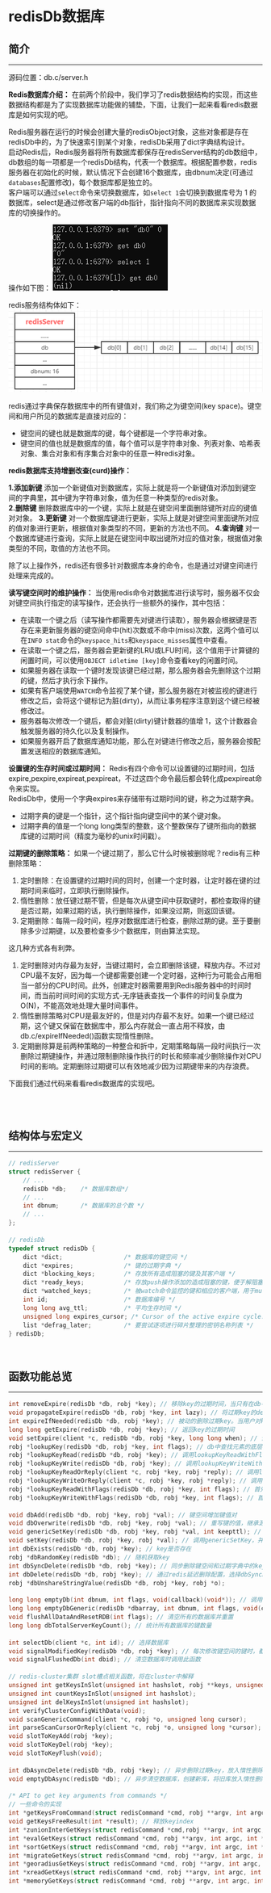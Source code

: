 # redisDb数据库

## 简介

---
源码位置：db.c/server.h

**Redis数据库介绍：**
在前两个阶段中，我们学习了redis数据结构的实现，而这些数据结构都是为了实现数据库功能做的铺垫，下面，让我们一起来看看redis数据库是如何实现的吧。  

Redis服务器在运行的时候会创建大量的redisObject对象，这些对象都是存在redisDb中的，为了快速索引到某个对象，redisDb采用了dict字典结构设计。  
启动Redis后，Redis服务器将所有数据库都保存在redisServer结构的db数组中，db数组的每一项都是一个redisDb结构，代表一个数据库。根据配置参数，redis服务器在初始化的时候，默认情况下会创建16个数据库，由dbnum决定(可通过`databases`配置修改)，每个数据库都是独立的。  
客户端可以通过`select`命令来切换数据库，如`select 1`会切换到数据库号为 1 的数据库，select是通过修改客户端的db指针，指针指向不同的数据库来实现数据库的切换操作的。  

操作如下图：
![dbSelect](../img/stage3/db0.png)

redis服务结构体如下：  
![redisServer](../img/stage3/db1.png)

redis通过字典保存数据库中的所有键值对，我们称之为键空间(key space)。键空间和用户所见的数据库是直接对应的：

* 键空间的键也就是数据库的键，每个键都是一个字符串对象。
* 键空间的值也就是数据库的值，每个值可以是字符串对象、列表对象、哈希表对象、集合对象和有序集合对象中的任意一种redis对象。

**redis数据库支持增删改查(curd)操作：**

**1.添加新键**
添加一个新键值对到数据库，实际上就是将一个新键值对添加到键空间的字典里，其中键为字符串对象，值为任意一种类型的redis对象。  
**2.删除键**
删除数据库中的一个键，实际上就是在键空间里面删除键所对应的键值对对象。
**3.更新键**
对一个数据库键进行更新，实际上就是对键空间里面键所对应的值对象进行更新，根据值对象类型的不同，更新的方法也不同。
**4.查询键**
对一个数据库键进行查询，实际上就是在键空间中取出键所对应的值对象，根据值对象类型的不同，取值的方法也不同。  

除了以上操作外，redis还有很多针对数据库本身的命令，也是通过对键空间进行处理来完成的。  

**读写键空间时的维护操作：**
当使用redis命令对数据库进行读写时，服务器不仅会对键空间执行指定的读写操作，还会执行一些额外的操作，其中包括：

* 在读取一个键之后（读写操作都需要先对键进行读取），服务器会根据键是否存在来更新服务器的键空间命中(hit)次数或不命中(miss)次数，这两个值可以在`INFO stat`命令的`keyspace_hits`和`keyspace_misses`属性中查看。
* 在读取一个键之后，服务器会更新键的LRU或LFU时间，这个值用于计算键的闲置时间，可以使用`OBJECT idletime [key]`命令查看key的闲置时间。
* 如果服务器在读取一个键时发现该键已经过期，那么服务器会先删除这个过期的键，然后才执行余下操作。
* 如果有客户端使用`WATCH`命令监视了某个键，那么服务器在对被监视的键进行修改之后，会将这个键标记为脏(dirty)，从而让事务程序注意到这个键已经被修改过。
* 服务器每次修改一个键后，都会对脏(dirty)键计数器的值增 1，这个计数器会触发服务器的持久化以及复制操作。
* 如果服务器开启了数据库通知功能，那么在对键进行修改之后，服务器会按配置发送相应的数据库通知。

**设置键的生存时间或过期时间：**
Redis有四个命令可以设置键的过期时间，包括expire,pexpire,expireat,pexpireat，不过这四个命令最后都会转化成pexpireat命令来实现。  
RedisDb中，使用一个字典expires来存储带有过期时间的键，称之为过期字典。

* 过期字典的键是一个指针，这个指针指向键空间中的某个键对象。
* 过期字典的值是一个long long类型的整数，这个整数保存了键所指向的数据库键的过期时间（精度为毫秒的unix时间戳）。

**过期键的删除策略：**
如果一个键过期了，那么它什么时候被删除呢？redis有三种删除策略：

1. 定时删除：在设置键的过期时间的同时，创建一个定时器，让定时器在键的过期时间来临时，立即执行删除操作。
2. 惰性删除：放任键过期不管，但是每次从键空间中获取键时，都检查取得的键是否过期，如果过期的话，执行删除操作，如果没过期，则返回该键。
3. 定期删除：每隔一段时间，程序对数据库进行检查，删除过期的键。至于要删除多少过期键，以及要检查多少个数据库，则由算法实现。

这几种方式各有利弊。

1. 定时删除对内存最为友好，当键过期时，会立即删除该键，释放内存。不过对CPU最不友好，因为每一个键都需要创建一个定时器，这种行为可能会占用相当一部分的CPU时间。此外，创建定时器需要用到Redis服务器中的时间时间，而当前时间时间的实现方式-无序链表查找一个事件的时间复杂度为O(N)，不能高效地处理大量时间事件。
2. 惰性删除策略对CPU是最友好的，但是对内存最不友好。如果一个键已经过期，这个键又保留在数据库中，那么内存就会一直占用不释放，由db.c/expireIfNeeded()函数实现惰性删除。
3. 定期删除算是前两种策略的一种整合和折中，定期策略每隔一段时间执行一次删除过期键操作，并通过限制删除操作执行的时长和频率减少删除操作对CPU时间的影响。定期删除过期键可以有效地减少因为过期键带来的内存浪费。

下面我们通过代码来看看redis数据库的实现吧。

</br>
</br>

## 结构体与宏定义

---

``` c
// redisServer
struct redisServer {
    // ...
    redisDb *db;    /* 数据库数组*/
    // ...
    int dbnum;      /* 数据库的总个数 */
    // ...
};

// redisDb
typedef struct redisDb {
    dict *dict;                 /* 数据库的键空间 */
    dict *expires;              /* 键的过期字典 */
    dict *blocking_keys;        /* 存放所有造成阻塞的键及其客户端 */
    dict *ready_keys;           /* 存放push操作添加的造成阻塞的键，便于解阻塞 */
    dict *watched_keys;         /* 被watch命令监控的键和相应的客户端，用于multi/exec */
    int id;                     /* 数据库编号 */
    long long avg_ttl;          /* 平均生存时间 */
    unsigned long expires_cursor; /* Cursor of the active expire cycle. */
    list *defrag_later;         /* 要尝试逐项进行碎片整理的密钥名称列表 */
} redisDb;
```

</br>

## 函数功能总览

---

``` c
int removeExpire(redisDb *db, robj *key); // 移除key的过期时间，当只有在db->dict中存在key时，才会移除
void propagateExpire(redisDb *db, robj *key, int lazy); // 将过期key的del操作通知给slaves和AOF文件
int expireIfNeeded(redisDb *db, robj *key); // 被动的删除过期key。当用户对key进行操作时，首先判断key是否过期，过期则删除返回NULL
long long getExpire(redisDb *db, robj *key); // 返回key的过期时间
void setExpire(client *c, redisDb *db, robj *key, long long when); // 设置key的过期时间
robj *lookupKey(redisDb *db, robj *key, int flags); // db中查找元素的底层实现
robj *lookupKeyRead(redisDb *db, robj *key); // 调用lookupKeyReadWithFlags，需要修改键的访问时间
robj *lookupKeyWrite(redisDb *db, robj *key); // 调用lookupKeyWriteWithFlags，需要修改键的访问时间
robj *lookupKeyReadOrReply(client *c, robj *key, robj *reply); // 调用lookupKeyRead，未找到则将描述信息加入到缓冲区输出到客户端
robj *lookupKeyWriteOrReply(client *c, robj *key, robj *reply); // 调用lookupKeyWrite，未找到则将描述信息加入到缓冲区输出到客户端
robj *lookupKeyReadWithFlags(redisDb *db, robj *key, int flags); // 首先从过期字典中查找键是否过期，未过期调用lookupKey来查找元素，并更新键的命中或不命中的属性
robj *lookupKeyWriteWithFlags(redisDb *db, robj *key, int flags); // 首先从过期字典中查找键是否过期并调用lookupKey来查找元素

void dbAdd(redisDb *db, robj *key, robj *val); // 键空间增加键值对
void dbOverwrite(redisDb *db, robj *key, robj *val); // 重写键的值，继承源键的过期时间
void genericSetKey(redisDb *db, robj *key, robj *val, int keepttl); // 高阶函数，如果key不存在则增加，key存在则修改值，可选择是否删除过期字典中的key
void setKey(redisDb *db, robj *key, robj *val); // 调用genericSetKey，并从过期字典中删除该key
int dbExists(redisDb *db, robj *key); // key是否存在
robj *dbRandomKey(redisDb *db); // 随机获取key
int dbSyncDelete(redisDb *db, robj *key); // 同步删除键空间和过期字典中的key
int dbDelete(redisDb *db, robj *key); // 通过redis延迟删除配置，选择dbSyncDelete或者dbAsyncDelete
robj *dbUnshareStringValue(redisDb *db, robj *key, robj *o);

long long emptyDb(int dbnum, int flags, void(callback)(void*)); // 调用emptyDbGeneric清空数据库
long long emptyDbGeneric(redisDb *dbarray, int dbnum, int flags, void(callback)(void*)); // 清空数据库
void flushAllDataAndResetRDB(int flags); // 清空所有的数据库并重置
long long dbTotalServerKeyCount(); // 统计所有数据库的键数量

int selectDb(client *c, int id); // 选择数据库
void signalModifiedKey(redisDb *db, robj *key); // 每次修改键空间的键时，都会调用此函数
void signalFlushedDb(int dbid); // 清空数据库时调用此函数

// redis-cluster集群 slot槽点相关函数，将在cluster中解释
unsigned int getKeysInSlot(unsigned int hashslot, robj **keys, unsigned int count);
unsigned int countKeysInSlot(unsigned int hashslot);
unsigned int delKeysInSlot(unsigned int hashslot);
int verifyClusterConfigWithData(void);
void scanGenericCommand(client *c, robj *o, unsigned long cursor);
int parseScanCursorOrReply(client *c, robj *o, unsigned long *cursor);
void slotToKeyAdd(robj *key);
void slotToKeyDel(robj *key);
void slotToKeyFlush(void);

int dbAsyncDelete(redisDb *db, robj *key); // 异步删除过期key，放入惰性删除列表中，将在另一个bio.c线程中回收
void emptyDbAsync(redisDb *db); // 异步清空数据库，创建新库，将旧库放入惰性删除列表中，将在另一个bio.c线程中回收

/* API to get key arguments from commands */
// 一些命令的实现
int *getKeysFromCommand(struct redisCommand *cmd, robj **argv, int argc, int *numkeys); // 获取所有的 keyIndex
void getKeysFreeResult(int *result); // 释放keyindex
int *zunionInterGetKeys(struct redisCommand *cmd,robj **argv, int argc, int *numkeys);
int *evalGetKeys(struct redisCommand *cmd, robj **argv, int argc, int *numkeys);
int *sortGetKeys(struct redisCommand *cmd, robj **argv, int argc, int *numkeys);
int *migrateGetKeys(struct redisCommand *cmd, robj **argv, int argc, int *numkeys);
int *georadiusGetKeys(struct redisCommand *cmd, robj **argv, int argc, int *numkeys);
int *xreadGetKeys(struct redisCommand *cmd, robj **argv, int argc, int *numkeys);
int *memoryGetKeys(struct redisCommand *cmd, robj **argv, int argc, int *numkeys);
```
